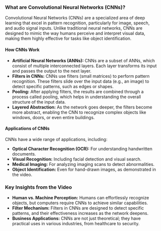 ### What are Convolutional Neural Networks (CNNs)?

Convolutional Neural Networks (CNNs) are a specialized area of deep learning that excel in pattern recognition, particularly for image, speech, and audio signal inputs. Unlike traditional neural networks, CNNs are designed to mimic the way humans perceive and interpret visual data, making them highly effective for tasks like object identification.

#### How CNNs Work

- **Artificial Neural Networks (ANNs):** CNNs are a subset of ANNs, which consist of multiple interconnected layers. Each layer transforms its input and passes the output to the next layer.
- **Filters in CNNs:** CNNs use filters (small matrices) to perform pattern recognition. These filters slide over the input data (e.g., an image) to detect specific patterns, such as edges or shapes.
- **Pooling:** After applying filters, the results are combined through a process called pooling, which helps in understanding the overall structure of the input data.
- **Layered Abstraction:** As the network goes deeper, the filters become more abstract, enabling the CNN to recognize complex objects like windows, doors, or even entire buildings.

#### Applications of CNNs

CNNs have a wide range of applications, including:
- **Optical Character Recognition (OCR):** For understanding handwritten documents.
- **Visual Recognition:** Including facial detection and visual search.
- **Medical Imaging:** For analyzing imaging scans to detect abnormalities.
- **Object Identification:** Even for hand-drawn images, as demonstrated in the video.

### Key Insights from the Video

- **Human vs. Machine Perception:** Humans can effortlessly recognize objects, but computers require CNNs to achieve similar capabilities.
- **Filter Mechanism:** Filters in CNNs are designed to detect specific patterns, and their effectiveness increases as the network deepens.
- **Business Applications:** CNNs are not just theoretical; they have practical uses in various industries, from healthcare to security.

